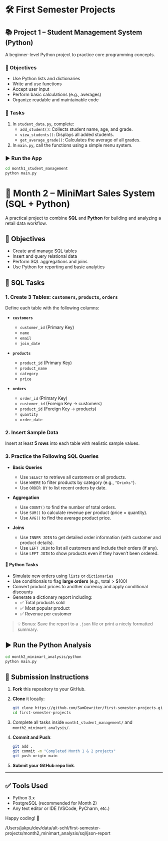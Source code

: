 # 🛠️ First Semester Projects

## 📚 Project 1 – Student Management System (Python)

A beginner-level Python project to practice core programming concepts.

### 🎯 Objectives

- Use Python lists and dictionaries
- Write and use functions
- Accept user input
- Perform basic calculations (e.g., averages)
- Organize readable and maintainable code

### 🧩 Tasks

1. In `student_data.py`, complete:
   - `add_student()`: Collects student name, age, and grade.
   - `view_students()`: Displays all added students.
   - `get_average_grade()`: Calculates the average of all grades.
2. In `main.py`, call the functions using a simple menu system.

### ▶️ Run the App

```bash
cd month1_student_management
python main.py
```

# 🛒 Month 2 – MiniMart Sales System (SQL + Python)

A practical project to combine **SQL** and **Python** for building and analyzing a retail data workflow.

## 🎯 Objectives

- Create and manage SQL tables
- Insert and query relational data
- Perform SQL aggregations and joins
- Use Python for reporting and basic analytics

## 🧩 SQL Tasks

### 1. Create 3 Tables: `customers`, `products`, `orders`

Define each table with the following columns:

- **`customers`**

  - `customer_id` (Primary Key)
  - `name`
  - `email`
  - `join_date`

- **`products`**

  - `product_id` (Primary Key)
  - `product_name`
  - `category`
  - `price`

- **`orders`**

  - `order_id` (Primary Key)
  - `customer_id` (Foreign Key → customers)
  - `product_id` (Foreign Key → products)
  - `quantity`
  - `order_date`

### 2. Insert Sample Data

Insert at least **5 rows** into each table with realistic sample values.

### 3. Practice the Following SQL Queries

- **Basic Queries**

  - Use `SELECT` to retrieve all customers or all products.
  - Use `WHERE` to filter products by category (e.g., `"Drinks"`).
  - Use `ORDER BY` to list recent orders by date.

- **Aggregation**

  - Use `COUNT()` to find the number of total orders.
  - Use `SUM()` to calculate revenue per product (price × quantity).
  - Use `AVG()` to find the average product price.

- **Joins**

  - Use `INNER JOIN` to get detailed order information (with customer and product details).
  - Use `LEFT JOIN` to list all customers and include their orders (if any).
  - Use `LEFT JOIN` to show products even if they haven’t been ordered.

#### 🧩 Python Tasks

- Simulate new orders using `lists` or `dictionaries`
- Use conditionals to flag **large orders** (e.g., total > $100)
- Convert product prices to another currency and apply conditional discounts
- Generate a dictionary report including:
  - ✅ Total products sold
  - ✅ Most popular product
  - ✅ Revenue per customer

> 💡 Bonus: Save the report to a `.json` file or print a nicely formatted summary.

## ▶️ Run the Python Analysis

```bash
cd month2_minimart_analysis/python
python main.py
```

## 🚀 Submission Instructions

1. **Fork** this repository to your GitHub.
2. **Clone** it locally:

   ```bash
   git clone https://github.com/SamDewriter/first-semester-projects.git
   cd first-semester-projects
   ```

3. Complete all tasks inside `month1_student_management/` and `month2_minimart_analysis/`.
4. **Commit and Push**:

   ```bash
   git add .
   git commit -m "Completed Month 1 & 2 projects"
   git push origin main
   ```

5. **Submit your GitHub repo link**.

---

## ✅ Tools Used

- Python 3.x
- PostgreSQL (recommended for Month 2)
- Any text editor or IDE (VSCode, PyCharm, etc.)

Happy coding! 🎉

/Users/jakpu/dev/data/alt-schl/first-semester-projects/month2_minimart_analysis/sql/json-report
